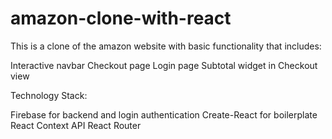 # amazon-clone-with-react

This is a clone of the amazon website with basic functionality that includes:

Interactive navbar
Checkout page
Login page
Subtotal widget in Checkout view


Technology Stack:

Firebase for backend and login authentication
Create-React for boilerplate
React Context API
React Router
